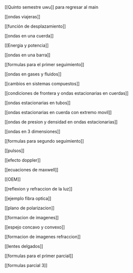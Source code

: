 [[Quinto semestre uwu]] para regresar al main 

[[ondas viajeras]]

[[función de desplazamiento]]

[[ondas en una cuerda]]

[[Energia y potencia]]

[[ondas en una barra]]

[[formulas para el primer seguimiento]]

[[ondas en gases y fluidos]]

[[cambios en sistemas compuestos]]

[[condiciones de frontera y ondas estacionarias en cuerdas]]

[[ondas  estacionarias en tubos]]

[[ondas estacionarias en cuerda con extremo movil]]

[[ondas de presion y densidad en ondas estacionarias]]

[[ondas en 3 dimensiones]]

[[formulas para segundo seguimiento]]

[[pulsos]]

[[efecto doppler]]

[[ecuaciones de maxwell]]

[[OEM]]

[[reflexion y refraccion de la luz]]

[[ejemplo fibra optica]]

[[plano de polarizacion]]

[[formacion de imagenes]]

[[espejo concavo y convexo]]

[[formacion de imagenes refraccion]]

[[lentes delgados]]

[[formulas para el primer parcial]]

[[formulas parcial 3]]